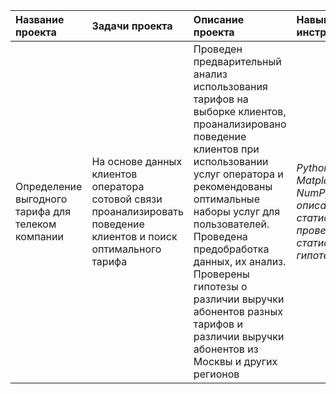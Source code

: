 | Название проекта | Задачи проекта | Описание проекта | Навыки и инструменты | Ключевые слова |
| :---------------------- | :---------------------- | :---------------------- | :---------------------- | :---------------------- |
| Определение выгодного тарифа для телеком компании | На основе данных клиентов оператора сотовой связи проанализировать поведение клиентов и поиск оптимального тарифа | Проведен предварительный анализ использования тарифов на выборке клиентов, проанализировано поведение клиентов при использовании услуг оператора и рекомендованы оптимальные наборы услуг для пользователей. Проведена предобработка данных, их анализ. Проверены гипотезы о различии выручки абонентов разных тарифов и различии выручки абонентов из Москвы и других регионов | *Python, Pandas, Matplotlib, NumPy, SciPy, описательная статистика, проверка статистических гипотез* | обработка данных, histogram, boxplot, статистический тест, критерий Стьюдента |
